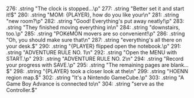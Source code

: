 276: .string "The clock is stopped…\p"
277: .string "Better set it and start it!$"
280: .string "MOM: {PLAYER}, how do you like your\n"
281: .string "new room?\p"
282: .string "Good! Everything's put away neatly!\p"
283: .string "They finished moving everything in\n"
284: .string "downstairs, too.\p"
285: .string "POKéMON movers are so convenient!\p"
286: .string "Oh, you should make sure that\n"
287: .string "everything's all there on your desk.$"
290: .string "{PLAYER} flipped open the notebook.\p"
291: .string "ADVENTURE RULE NO. 1\n"
292: .string "Open the MENU with START.\p"
293: .string "ADVENTURE RULE NO. 2\n"
294: .string "Record your progress with SAVE.\p"
295: .string "The remaining pages are blank…$"
298: .string "{PLAYER} took a closer look at the\n"
299: .string "HOENN region map.$"
302: .string "It's a Nintendo GameCube.\p"
303: .string "A Game Boy Advance is connected to\n"
304: .string "serve as the Controller.$"